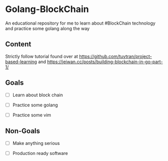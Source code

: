# Golang-BlockChain

An educational repository for me to learn about #BlockChain technology and practice some golang along the way

## Content

Strictly follow tutorial found over at https://github.com/tuvtran/project-based-learning and https://jeiwan.cc/posts/building-blockchain-in-go-part-1/

## Goals

- [ ] Learn about block chain

- [ ] Practice some golang

- [ ] Practice some vim


## Non-Goals

- [ ] Make anything serious

- [ ] Production ready software
